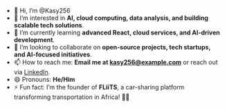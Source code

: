 - 👋 Hi, I’m @Kasy256  
- 👀 I’m interested in **AI, cloud computing, data analysis, and building scalable tech solutions**.  
- 🌱 I’m currently learning **advanced React, cloud services, and AI-driven development**.  
- 💞️ I’m looking to collaborate on **open-source projects, tech startups, and AI-focused initiatives**.  
- 📫 How to reach me: **Email me at kasy256@example.com** or reach out via [LinkedIn](https://www.linkedin.com/in/jonan-agaba256).  
- 😄 Pronouns: **He/Him**  
- ⚡ Fun fact: I’m the founder of **FLiiTS**, a car-sharing platform transforming transportation in Africa! 🚗💡  

